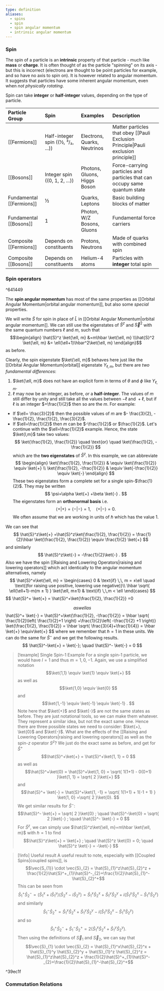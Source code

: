 ```yaml
---
type: definition
aliases:
  - spins
  - spin
  - spin angular momentum
  - intrinsic angular momentum
---
```

### Spin
The spin of a particle is an **intrinsic** property of that particle - much like **mass** or **charge**. 
It is often thought of as the particle "spinning" on its axis - but this is incorrect (electrons are thought to be point particles for example, and so have no axis to spin on). It is however related to angular momentum. It suggests that particles have some inherent angular momentum, even when *not physically rotating*.

Spin can take **integer** or **half-integer** values, depending on the type of particle.

| Particle Group           | Spin                                | Examples                     | Description                                                                         |
| :----------------------- | :---------------------------------- | :--------------------------- | :---------------------------------------------------------------------------------- |
| [[Fermions]]             | Half-integer spin (\(½, ³/₂, ...\)) | Electrons, Quarks, Neutrinos | Matter particles that obey [[Pauli Exclusion Principle\|Pauli exclusion principle]] |
| [[Bosons]]               | Integer spin (\(0, 1, 2, ...\))     | Photons, Gluons, Higgs Boson | Force-carrying particles and particles that can occupy same quantum state           |
| Fundamental [[Fermions]] | ½                                   | Quarks, Leptons              | Basic building blocks of matter                                                     |
| Fundamental [[Bosons]]   | 1                                   | Photon, W/Z Bosons, Gluons   | Fundamental force carriers                                                          |
| Composite [[Fermions]]   | Depends on constituents             | Protons, Neutrons            | Made of quarks with combined spin                                                   |
| Composite [[Bosons]]     | Depends on constituents             | Helium-4 atoms               | Particles with **integer** total spin                                               |
### Spin operators

^641449

The **spin angular momentum** has most of the same properties as [[Orbital Angular Momentum|orbital angular momentum]], but also some *special* properties.

We will write $\hat{S}$ for spin in place of $\hat{L}$ in [[Orbital Angular Momentum|orbital angular momentum]]. We can still use the eigenstates of $\hat{S}^z$ and $\vec{S}^2$ with the same quantum numbers $\ell$ and $m$, such that $$\begin{align} \hat{S}^z \ket{\ell, m} &=m\hbar \ket{\ell, m} \\\hat{S}^2 \ket{\ell, m} &= \ell(\ell+1)\hbar^2\ket{\ell, m} 
 \end{align}$$ as before.

Clearly, the spin eigenstate $\ket{\ell, m}$ behaves here just like the [[Orbital Angular Momentum|orbital]] eigenstate $Y_{\ell, m}$, but there are *two fundamental differences*:
1. $\ket{\ell, m}$ does not have an explicit form in terms of $\theta$ and $\phi$ like $Y_{\ell, m}$. 
2. $\ell$ may now be an integer, as before, *or* a **half-integer**.
The values of $m$ still differ by unity and still take all the values between $-\ell$ and ${} +\ell$, but if $\ell$ is an integer $+\frac{1}{2}$ then so are the $m$. For example:
- If $\ell= \frac{3}{2}$ then the possible values of $m$ are $- \frac{3}{2}, -\frac{1}{2}, \frac{1}{2}, \frac{3}{2}$.
- If $\ell=\frac{1}{2}$ then $m$ can be $-\frac{1}{2}$ or $\frac{1}{2}$.
Let's continue with the $\ell=\frac{1}{2}$ example. Hence, the state $\ket{l,m}$ take two values:
$$
\ket{\frac{1}{2}, \frac{1}{2}} \quad \text{or} \quad \ket{\frac{1}{2}, -\frac{1}{2}}
$$
which are the **two eigenstates** of $\hat{S}^z$. In this example, we can abbreviate
$$
\begin{align}
\ket{\frac{1}{2}, \frac{1}{2}}  & \equiv \ket{\frac{1}{2}} \equiv \ket{+}   \\
\ket{\frac{1}{2}, -\frac{1}{2}}  & \equiv \ket{-\frac{1}{2}} \equiv \ket{-} 
\end{align}
$$
These two eigenstates form a complete set for a single spin-$\frac{1}{2}$. They may be written
$$
\psi=\alpha \ket{+} +\beta \ket{-} .
$$
The eigenstates form an **orthonormal basis** i.e.
$$
\langle{+}|{+}\rangle = \langle{-}|{-}\rangle = 1, \quad \langle{+}|{-}\rangle=0.
$$
We often assume that we are working in units of $\hbar$ which has the value $1$. 

We can see that
$$
\hat{S}^z\ket{+} =\hat{S}^z\ket{\frac{1}{2}, \frac{1}{2}} = \frac{1}{2}\hbar \ket{\frac{1}{2}, \frac{1}{2}} \equiv \frac{1}{2} \ket{+}
$$
and similarly
$$
\hat{S}^z\ket{-} = -\frac{1}{2}\ket{-} .
$$
Also we have the spin [[Raising and Lowering Operators|raising and lowering operators]] which act identically to the angular momentum alternatives, namely
$$
\hat{S}^±\ket{\ell, m}  = \begin{cases}
0 & \text{if} \,\, m = ±\ell \quad \text{(for raising use positive, lowering use negative)}\\
\hbar \sqrt{ \ell(\ell+1)-m(m ± 1) } \ket{\ell, m±1} & \text{if} \,\,m < \ell
\end{cases}  
$$
$$
\hat{S}^+ \ket{+} = \hat{S}^+\ket{\frac{1}{2}, \frac{1}{2}} =0

$$
as well as 
$$
\hat{S}^+ \ket{-} = \hat{S}^+\ket{\frac{1}{2}, -\frac{1}{2}} = \hbar \sqrt{ \frac{1}{2}\left( \frac{1}{2}+1 \right) +\frac{1}{2}\left( -\frac{1}{2} +1 \right)} \ket{\frac{1}{2}, \frac{1}{2}} = \hbar \sqrt{ \frac{3}{4}+\frac{1}{4}} = \hbar \ket{+} \equiv\ket{+} 
$$
where we remember that $\hbar=1$ in these units.
We can do the same for $\hat{S}^-$ and we get the following results.
$$
\hat{S}^-\ket{+} = \ket{-}; \quad \hat{S}^- \ket{-} = 0
$$

>[!example] Single Spin-1 Example
> For a single spin-1 particle, we would have $l=1$ and thus $m=1,0,-1$. Again, we use a simplified notation
> $$\ket{1,1} \equiv \ket{1} \equiv \ket{+} $$
> as well as 
> $$\ket{1,0} \equiv \ket{0} $$
> and 
> $$\ket{1,-1} \equiv \ket{-1} \equiv \ket{-1} .  $$
> Note here that $\ket{+}$ and $\ket{-}$ are not the same states as before. They are just notational tools, so we can make them whatever. They represent a similar idea, but not the exact same one.
> Hence there are three possible states we need to consider: $\ket{+}, \ket{0}$ and $\ket{-}$.
> What are the effects of the [[Raising and Lowering Operators|raising and lowering operators]] as well as the spin-$z$ operator $S^z$?
> We just do the exact same as before, and get for $\hat{S}^+$
> $$\hat{S}^+\ket{+} = \hat{S}^+\ket{1, 1} = 0  $$
> as well as 
> $$\hat{S}^+\ket{0} = \hat{S}^+\ket{1, 0} = \sqrt{ 1(1+1) - 0(0+1) }\ket{1, 1} = \sqrt{ 2 }\ket{+}    $$
> and 
> $$\hat{S}^+ \ket{-} = \hat{S}^+\ket{1, -1} = \sqrt{ 1(1+1) + 1(-1 + 1) } \ket{1, 0} =\sqrt{ 2 }\ket{0}. $$
> We get similar results for $\hat{S}^-$:
> $$\hat{S}^- \ket{+} = \sqrt{ 2 }\ket{0} ; \quad \hat{S}^-\ket{0} = \sqrt{ 2 }\ket{-} ; \quad \hat{S}^- \ket{-} = 0 $$
> For $\hat{S}^z$, we can simply use $\hat{S}^z\ket{\ell, m}=m\hbar \ket{\ell, m}$ with $\hbar=1$ to find
> $$\hat{S}^z\ket{+} = \ket{+} ; \quad \hat{S}^z \ket{0} = 0; \quad \hat{S}^z \ket{-} = -\ket{-} $$

>[!info] Useful result
>A useful result to note, especially with [[Coupled Spins|coupled spins]], is
>$$\vec{S_{1}} \cdot \vec{S}_{2} = \hat{S}_{1}^z\hat{S}_{2}^z + \frac{1}{2}\hat{S}^+_{1}\hat{S}^-_{2}+\frac{1}{2}\hat{S}_{1}^-\hat{S}_{2}^+$$
>This can be seen from 
>$$\hat{S}_{1}^+\hat{S}_{2}^- = (\hat{S}_{1}^x+i\hat{S}_{1}^y)(\hat{S}_{2}^x-i\hat{S}_{2}^y) = \hat{S}_{1}^x\hat{S}_{2}^x+\hat{S}_{1}^y\hat{S}_{2}^y + i(\hat{S}_{1}^y\hat{S}_{2}^x-\hat{S}_{1}^x\hat{S}_{2}^y)$$
>and similarly 
>$$\hat{S}_{1}^-\hat{S}_{2}^+ = \hat{S}_{1}^x\hat{S}_{2}^x+\hat{S}_{1}^y\hat{S}_{2}^y - i(\hat{S}_{1}^y\hat{S}_{2}^x-\hat{S}_{1}^x\hat{S}_{2}^y)$$
>and so 
>$$\hat{S}_{1}^+\hat{S}^-_{2}+\hat{S}_{1}^-\hat{S}_{2}^+ = 2(\hat{S}_{1}^x\hat{S}_{2}^x+\hat{S}_{1}^y\hat{S}_{2}^y).$$
>Then using the definitions of $\vec{S}_{1}$ and $\vec{S}_{2}$, we can say that 
>$$\vec{S}_{1} \cdot \vec{S}_{2} = \hat{S}_{1}^x\hat{S}_{2}^x + \hat{S}_{1}^y \hat{S}_{2}^y + \hat{S}_{1}^z \hat{S}_{2}^z = \hat{S}_{1}^z\hat{S}_{2}^z + \frac{1}{2}\hat{S}^+_{1}\hat{S}^-_{2}+\frac{1}{2}\hat{S}_{1}^-\hat{S}_{2}^+$$

^39ec1f
### Commutation Relations
